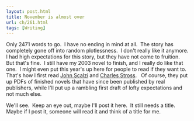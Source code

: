 ```yaml
---
layout: post.html
title: November is almost over
url: ch/261.html
tags: [Writing]
---
```

Only 2471 words to go.  I have no ending in mind at all.  The story has completely gone off into random plotlessness.  I don't really like it anymore.  I had high expectations for this story, but they have not come to fruition.  But that's fine.  I still have my 2003 novel to finish, and I really do like that one.  I might even put this year's up here for people to read if they want to.  That's how I first read [John Scalzi](http://www.scalzi.com/whatever/) and [Charles Stross](http://www.antipope.org/charlie/blog-static/).   Of course, they put up PDFs of finished novels that have since been published by real publishers, while I'll put up a rambling first draft of lofty expectations and not much else.

We'll see.  Keep an eye out, maybe I'll post it here.  It still needs a title.  Maybe if I post it, someone will read it and think of a title for me.
